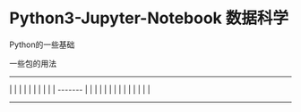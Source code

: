 # Python3-Jupyter-Notebook  数据科学

Python的一些基础

一些包的用法



----------------        -----------------
|                       |               |
|                       |               |
|                       |               |
|        -------        |               |
|              |        |               |
|              |        |               |
|              |        |               |
----------------        -----------------
